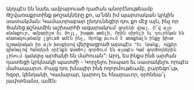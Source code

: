 
Այդպէս են նաեւ ամբարուած դաժան
անօրէնութեամբ
Թշվառաքրտինք թոշակները քո, ա՛նձն իմ
պարտական կրկին սատակման:
Կամաւորաբար ընդունեցիր դու քո մէջ այն, ինչ որ
Ցանեց թշնամին աշխարհի ագարակում` ցորենի
վրայ,
Ո՜վ այր անմաքուր, ամբարիշտ եւ ծոյլ, իսպառ
ատելի,
Որին սիրելի եւ դուրեկան են անառակութեամբ
լցուած ամէն ինչ,
Որոնք թւում է առաքեալն ինքը խիստ
կշտամբական իր այն խօսքերով` վերջացրած
այսպէս`
"Եւ նրանք, ովքեր գիտնալով հանդերձ օրէնքն
Աստծոյ գործում են այսպէս
Կամ գործողներին լինում կամակից` արժանի են
մահուան":
Արդ, ես ինքս ինձ արժան դատեցի կրկնակի
պատժի -
Կորչելու իսպառ եւ սատակելու որպէս
մահապարտ.
Բայց դու խնայիր ինձ ողորմութեամբ, բարեգո՜ւթ,
հզօր, կենդանի,
Կամարար, կարող եւ հնարաւոր, օրհնեա՜լ
յաւիտեանս, ամէն:



